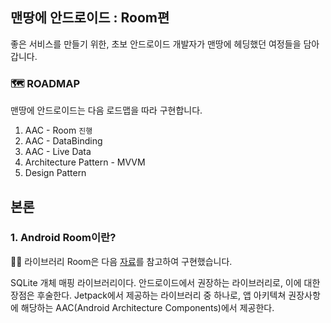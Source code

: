 ## 맨땅에 안드로이드 : Room편
좋은 서비스를 만들기 위한, 초보 안드로이드 개발자가 맨땅에 헤딩했던 여정들을 담아갑니다.

### 🗺 ROADMAP
맨땅에 안드로이드는 다음 로드맵을 따라 구현합니다.
1. AAC - Room `진행`
1. AAC - DataBinding
1. AAC - Live Data
1. Architecture Pattern - MVVM
1. Design Pattern

## 본론
### 1. Android Room이란?
🐱‍🏍 라이브러리 Room은 다음 [자료](https://shinwoongcheol.notion.site/c0493a3e7b364059af40b8fa52d49717)를 참고하여 구현했습니다.

SQLite 개체 매핑 라이브러리이다. 안드로이드에서 권장하는 라이브러리로, 이에 대한 장점은 후술한다.
Jetpack에서 제공하는 라이브러리 중 하나로, 앱 아키텍쳐 권장사항에 해당하는 AAC(Android Architecture Components)에서 제공한다.
